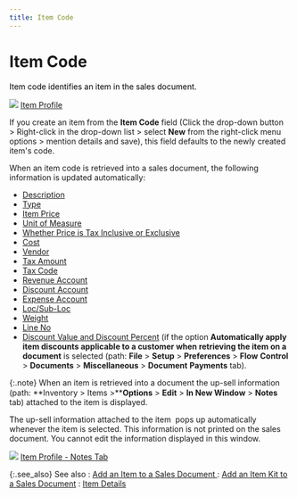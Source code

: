 ```yaml
---
title: Item Code
---
```


# Item Code


<font color="#000000" class="hcp1">Item code</font><font color="#000000" class="hcp1"> identifies an 
 item in the sales document.</font>


![]({{site.sp_baseurl}}/img/lens.gif)<font color="#800080" class="hcp3"> </font>[Item  Profile]({{site.mi_chm}}/create-regular-items-kits-and-assemblies/creating-an-item/setting_up_an_item.html)


If you create an item from the **Item 
 Code** field (Click the drop-down button > Right-click in the  drop-down list > select **New** from  the right-click menu options > mention details and save), this field  defaults to the newly created item's code.


When an item code is retrieved into a sales  document, the following information is updated automatically:

- [Description]({{site.sp_baseurl}}/sales-docs/docs-profile/contents/item-info/details/descr-notes/description_notes_item_details_grid_sales_content.html)
- [Type]({{site.sp_baseurl}}/sales-docs/docs-profile/contents/item-info/details/type_item_details_grid_sales_content.html)
- [Item  Price]({{site.sp_baseurl}}/sales-docs/docs-profile/contents/item-info/details/item_price_item_details_grid_sales_content.html)
- [Unit  of Measure]({{site.sp_baseurl}}/sales-docs/docs-profile/contents/item-info/details/unit_of_measure_item_details_grid_sales_content.html)
- [Whether  Price is Tax Inclusive or Exclusive]({{site.sp_baseurl}}/sales-docs/docs-profile/contents/item-info/details/inclusive_exclusive_sales_document_content.html)
- [Cost]({{site.sp_baseurl}}/sales-docs/docs-profile/contents/item-info/details/cost_item_details_grid_sales_content.html)
- [Vendor]({{site.sp_baseurl}}/sales-docs/docs-profile/contents/item-info/details/vendor_item_details_grid_sales_content.html)
- [Tax  Amount]({{site.sp_baseurl}}/sales-docs/docs-profile/contents/item-info/tax-details/tax_amount_item_details_grid_sales_content.html)
- [Tax  Code]({{site.sp_baseurl}}/sales-docs/docs-profile/contents/item-info/tax-details/tax_code_item_details_grid_sales_content.html)
- [Revenue  Account]({{site.sp_baseurl}}/sales-docs/docs-profile/contents/item-info/acnt-dtls/revenue_account_item_details_grid_sales_content.html)
- [Discount  Account]({{site.sp_baseurl}}/sales-docs/docs-profile/contents/item-info/acnt-dtls/discount_account_item_details_grid_sales_content.html)
- [Expense  Account]({{site.sp_baseurl}}/sales-docs/docs-profile/contents/item-info/acnt-dtls/expense_account_item_details_grid_sales_content.html)
- [Loc/Sub-Loc]({{site.sp_baseurl}}/sales-docs/docs-profile/contents/item-info/acnt-dtls/department_item_details_grid_sales_content.html)
- [Weight]({{site.sp_baseurl}}/sales-docs/docs-profile/contents/item-info/other/weight_item_details_grid_sales_content.html)
- [Line  No]({{site.sp_baseurl}}/sales-docs/docs-profile/contents/item-info/other/line_number_item_details_grid_sales_content.html)
- [Discount  Value and Discount Percent]({{site.sp_baseurl}}/sales-docs/docs-profile/contents/item-info/disc-dtls/discount_value_discount_percent_item_details_grid_sales_content.html) (if the option **Automatically 
 apply item discounts applicable to a customer when retrieving the item 
 on a document** is selected (path: **File**  > **Setup** > **Preferences**  > **Flow** **Control**  > **Documents** > **Miscellaneous**  > **Document** **Payments** tab).



{:.note}
When an item is<font style="font-family: Verdana;" face="Verdana"> </font>retrieved into a document the up-sell information  (path: **Inventory &gt; Items &gt;****Options** > **Edit**  > **In New Window** > **Notes** tab) attached to the item is displayed.


<font color="#000000" class="hcp1">T</font>he up-sell information attached  to the item  pops  up automatically whenever the item is selected. This information is not  printed on the sales document. You cannot edit the information displayed  in this window.


![]({{site.sp_baseurl}}/img/lens.gif)<font color="#800080" class="hcp3"> 
 </font>[Item  Profile - Notes Tab]({{site.mi_chm}}/create-regular-items-kits-and-assemblies/creating-an-item/the_items_profile_-_notes.html)


{:.see_also}
See also
: [Add  an Item to a Sales Document ]({{site.sp_baseurl}}/sales-docs/docs-profile/contents/item-info/details/add-kits/retrieving_items_item_details_grid_sales_document_content.html)
: [Add  an Item Kit to a Sales Document]({{site.sp_baseurl}}/sales-docs/docs-profile/contents/item-info/details/add-kits/add_an_item_kit_sales_document_content.html)
: [Item  Details]({{site.sp_baseurl}}/sales-docs/docs-profile/contents/item-info/details/item_details_item_details_grid_sales_process_content.html)
